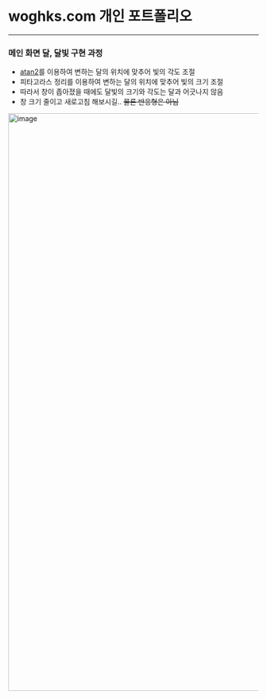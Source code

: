 # woghks.com 개인 포트폴리오
-------
### 메인 화면 달, 달빛 구현 과정

+ [atan2](https://blog.spiralmoon.dev/entry/프로그래밍-이론-두-점-사이의-절대각도를-재는-atan2)를 이용하여 변하는 달의 위치에 맞추어 빛의 각도 조절
+ 피타고라스 정리를 이용하여 변하는 달의 위치에 맞추어 빛의 크기 조절
+ 따라서 창이 좁아졌을 때에도 달빛의 크기와 각도는 달과 어긋나지 않음
+ 창 크기 줄이고 새로고침 해보시길.. ~~물론 반응형은 아님~~
<img width="1161" alt="image" src="https://github.com/user-attachments/assets/e013ba17-cb51-4957-a1e8-c698c46993f0">
